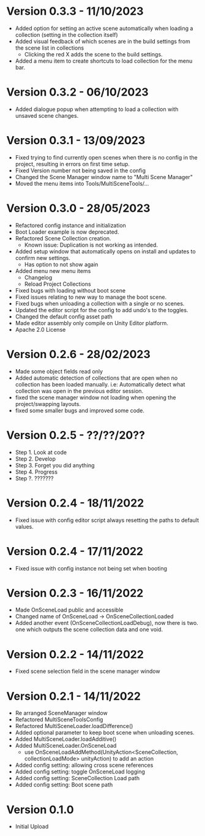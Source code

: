 # Version 0.3.3 - 11/10/2023
- Added option for setting an active scene automatically when loading a collection (setting in the collection itself)
- Added visual feedback of which scenes are in the build settings from the scene list in collections
    - Clicking the red X adds the scene to the build settings.
- Added a menu item to create shortcuts to load collection for the menu bar.

# Version 0.3.2 - 06/10/2023
- Added dialogue popup when attempting to load a collection with unsaved scene changes.

# Version 0.3.1 - 13/09/2023
- Fixed trying to find currently open scenes when there is no config in the project, resulting in errors on first time setup.
- Fixed Version number not being saved in the config
- Changed the Scene Manager window name to "Multi Scene Manager"
- Moved the menu items into Tools/MultiSceneTools/... 

# Version 0.3.0  -  28/05/2023
- Refactored config instance and initialization
- Boot Loader example is now deprecated. 
- Refactored Scene Collection creation.
    - Known issue: Duplication is not working as intended.
- Added setup window that automatically opens on install and updates to confirm new settings.
    - Has option to not show again
- Added menu new menu items
    - Changelog
    - Reload Project Collections
- Fixed bugs with loading without boot scene
- Fixed issues relating to new way to manage the boot scene.
- Fixed bugs when unloading a collection with a single or no scenes.
- Updated the editor script for the config to add undo's to the toggles.
- Changed the default config asset path
- Made editor assembly only compile on Unity Editor platform.
- Apache 2.0 License

# Version 0.2.6  -  28/02/2023

- Made some object fields read only
- Added automatic detection of collections that are open when no collection has been loaded manually. i.e: Automatically detect what collection was open in the previous editor session.
- fixed the scene manager window not loading when opening the project/swapping layouts. 
- fixed some smaller bugs and improved some code.

# Version 0.2.5  -  ??/??/20??

- Step 1. Look at code
- Step 2. Develop
- Step 3. Forget you did anything
- Step 4. Progress
- Step ?. ???????

# Version 0.2.4  -  18/11/2022

- Fixed issue with config editor script always resetting the paths to default values.

# Version 0.2.4  -  17/11/2022

- Fixed issue with config instance not being set when booting

# Version 0.2.3  -  16/11/2022

- Made OnSceneLoad public and accessible 
- Changed name of OnSceneLoad -> OnSceneCollectionLoaded
- Added another event (OnSceneCollectionLoadDebug), now there is two. one which outputs the scene collection data and one void.

# Version 0.2.2  -  14/11/2022

- Fixed scene selection field in the scene manager window 

# Version 0.2.1  -  14/11/2022

- Re arranged SceneManager window
- Refactored MultiSceneToolsConfig
- Refactored MultiSceneLoader.loadDifference()
- Added optional parameter to keep boot scene when unloading scenes.
- Added MultiSceneLoader.loadAdditive()
- Added MultiSceneLoader.OnSceneLoad
    - use OnSceneLoadAddMethod(UnityAction<SceneCollection, collectionLoadMode> unityAction) to add an action
- Added config setting: allowing cross scene references
- Added config setting: toggle OnSceneLoad logging
- Added config setting: SceneCollection Load path
- Added config setting: Boot scene path

# Version 0.1.0

- Initial Upload
